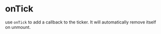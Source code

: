 # onTick

use `onTick` to add a callback to the ticker. It will automatically remove itself on unmount.

<demo src="./demo/on-tick.vue" :width="300" />